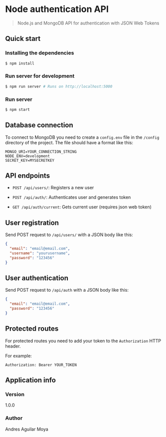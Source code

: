 # Node authentication API

> Node.js and MongoDB API for authentication with JSON Web Tokens

## Quick start

### Installing the dependencies

```bash
$ npm install
```

### Run server for development

```bash
$ npm run server # Runs on http://localhost:5000
```

### Run server

```bash
$ npm start
```

## Database connection

To connect to MongoDB you need to create a `config.env` file in the `/config` directory of the project. The file should have a format like
this:

```
MONGO_URI=YOUR_CONNECTION_STRING
NODE_ENV=development
SECRET_KEY=MYSECRETKEY
```

## API endpoints

- `POST /api/users/`: Registers a new user

- `POST /api/auth/`: Authenticates user and generates token

- `GET /api/auth/current`: Gets current user (requires json web token)

## User registration

Send POST request to `/api/users/` with a JSON body like this:

```JSON
{
  "email": "email@email.com",
  "username": "yourusername",
  "password": "123456"
}
```

## User authentication

Send POST request to `/api/auth` with a JSON body like this:

```JSON
{
  "email": "email@email.com",
  "password": "123456"
}
```

## Protected routes

For protected routes you need to add your token to the `Authorization` HTTP header.

For example:

```
Authorization: Bearer YOUR_TOKEN
```

## Application info

### Version

1.0.0

### Author

Andres Aguilar Moya
